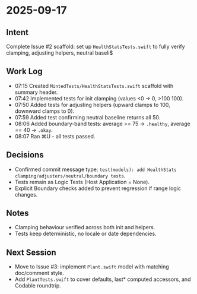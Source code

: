 # 2025-09-17

## Intent
Complete Issue #2 scaffold: set up `HealthStatsTests.swift` to fully verify clamping, adjusting helpers, neutral baseli$

## Work Log                           
- 07:15 Created `MintedTests/HealthStatsTests.swift` scaffold with summary header.
- 07:42 Implemented tests for init clamping (values <0 →  0, >100  100).
- 07:50 Added tests for adjusting helpers (upward clamps to 100, downward clamps to 0).
- 07:59 Added test confirming neutral baseline returns all 50.
- 08:06 Added boundary-band tests: average == 75 →  `.healthy`, average == 40 →  `.okay`.
- 08:07 Ran ⌘U - all tests passed. 

## Decisions
- Confirmed commit message type: `test(models): add HealthStats clamping/adjusters/neutral/boundary tests`.
- Tests remain as Logic Tests (Host Application = None).
- Explicit Boundary checks added to prevent regression if range logic changes.

## Notes  
- Clamping behaviour verified across both init and helpers.
- Tests keep deterministic, no locale or date dependencies.

## Next Session
- Move to Issue #3: implement `Plant.swift` model with matching doc/comment style.
- Add `PlantTests.swift` to cover defaults, last* computed accessors, and Codable roundtrip.
